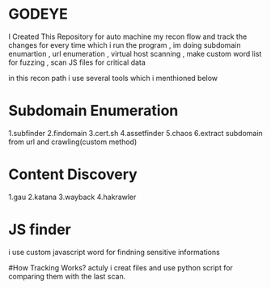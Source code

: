 # GODEYE
I Created This Repository for auto machine my recon flow and track the changes for every time which i run the program , im doing subdomain enumartion , url enumeration , virtual host scanning , make custom word list for fuzzing , scan JS files for critical data  

in this recon path i use several tools which i menthioned below

# Subdomain Enumeration
1.subfinder
2.findomain
3.cert.sh
4.assetfinder
5.chaos
6.extract subdomain from url and crawling(custom method)

# Content Discovery
1.gau
2.katana
3.wayback
4.hakrawler

# JS finder 
i use custom javascript word for findning sensitive informations

#How Tracking Works?
actuly i creat files and use python script for comparing them with the last scan. 
